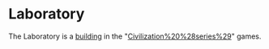 # Laboratory

The Laboratory is a [building](building) in the "[Civilization%20%28series%29](Civilization)" games.